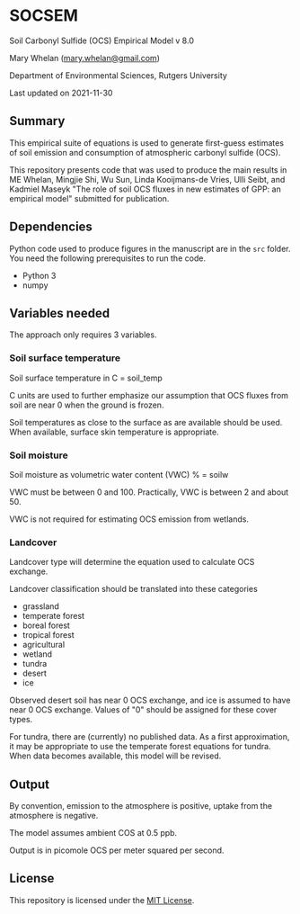 # SOCSEM
Soil Carbonyl Sulfide (OCS) Empirical Model v 8.0

Mary Whelan (mary.whelan@gmail.com)

Department of Environmental Sciences, Rutgers University

Last updated on 2021-11-30

## Summary

This empirical suite of equations is used to generate first-guess estimates 
of soil emission and consumption of atmospheric carbonyl sulfide (OCS). 

This repository presents code that was used to produce the main
results in ME Whelan, Mingjie Shi, Wu Sun, Linda Kooijmans-de Vries, 
Ulli Seibt, and Kadmiel Maseyk "The role of soil OCS fluxes in new estimates of GPP: an empirical model"
submitted for publication. 

## Dependencies

Python code used to produce figures in the manuscript are in
the `src` folder. You need the following prerequisites to run the code.

* Python 3
* numpy

## Variables needed

The approach only requires 3 variables. 

### Soil surface temperature
Soil surface temperature in C = soil_temp 

C units are used to further emphasize our assumption that OCS fluxes from soil are near 0 when the ground is frozen.

Soil temperatures as close to the surface as are available should be used. When available, surface skin temperature is appropriate. 

### Soil moisture
Soil moisture as volumetric water content (VWC) % = soilw 

VWC must be between 0 and 100. Practically, VWC is between 2 and about 50. 

VWC is not required for estimating OCS emission from wetlands. 

### Landcover
Landcover type will determine the equation used to calculate OCS exchange. 

Landcover classification should be translated into these categories 

* grassland
* temperate forest
* boreal forest
* tropical forest
* agricultural
* wetland
* tundra
* desert
* ice

Observed desert soil has near 0 OCS exchange, and ice is assumed to have near 0 OCS exchange. Values of "0" should be assigned for these cover types.

For tundra, there are (currently) no published data. As a first approximation, it may be appropriate to use the temperate forest equations for tundra. When data becomes available, this model will be revised.  

## Output

By convention, emission to the atmosphere is positive, uptake from the atmosphere is negative. 

The model assumes ambient COS at 0.5 ppb.

Output is in picomole OCS per meter squared per second.

## License

This repository is licensed under the [MIT License](./LICENSE). 
